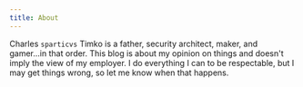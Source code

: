 ```yaml
---
title: About
---
```


Charles `sparticvs` Timko is a father, security architect, maker, and gamer...in that order. This blog is about my opinion on things and doesn't imply the view of my employer. I do everything I can to be respectable, but I may get things wrong, so let me know when that happens.

